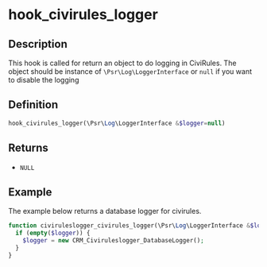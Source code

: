 # hook_civirules_logger

## Description

This hook is called for return an object to do logging in CiviRules. The
object should be instance of `\Psr\Log\LoggerInterface` or `null` if you
want to disable the logging

## Definition

```php
hook_civirules_logger(\Psr\Log\LoggerInterface &$logger=null)
```

## Returns

-   `NULL`

## Example

The example below returns a database logger for civirules.

```php
function civiruleslogger_civirules_logger(\Psr\Log\LoggerInterface &$logger=null) {
  if (empty($logger)) {
    $logger = new CRM_Civiruleslogger_DatabaseLogger();
  }
}
```
